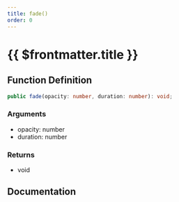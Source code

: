 ```yaml
---
title: fade()
order: 0
---
```


# {{ $frontmatter.title }}

## Function Definition

```ts
public fade(opacity: number, duration: number): void;
```

### Arguments

* opacity: number
* duration: number

### Returns

* void

## Documentation

<!--@include: ./parts/fade.md-->
